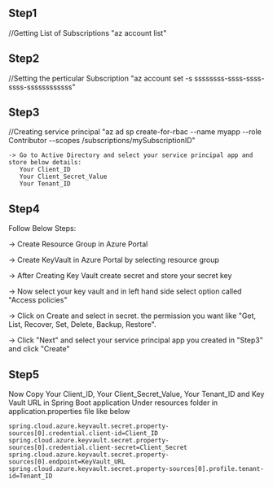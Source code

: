 Step1
------
//Getting List of Subscriptions
"az account list"



Step2
------
//Setting the perticular Subscription
"az account set -s ssssssss-ssss-ssss-ssss-ssssssssssss"



Step3
------
//Creating service principal 
"az ad sp create-for-rbac --name myapp --role Contributor --scopes /subscriptions/mySubscriptionID"

	-> Go to Active Directory and select your service principal app and store below details:
	   Your Client_ID
	   Your Client_Secret_Value
	   Your Tenant_ID


Step4
------
Follow Below Steps:

-> Create Resource Group in Azure Portal

-> Create KeyVault in Azure Portal by selecting resource group

-> After Creating Key Vault create secret and store your secret key

-> Now select your key vault and in left hand side select option called "Access policies"

-> Click on Create and select in secret. the permission you want like "Get, List, Recover, Set, Delete, Backup, Restore".

-> Click "Next" and select your service principal app you created in "Step3" and click "Create"



Step5
------
Now Copy Your Client_ID, Your Client_Secret_Value, Your Tenant_ID and Key Vault URL in Spring Boot application
Under resources folder in application.properties file like below

	spring.cloud.azure.keyvault.secret.property-sources[0].credential.client-id=Client_ID
	spring.cloud.azure.keyvault.secret.property-sources[0].credential.client-secret=Client_Secret
	spring.cloud.azure.keyvault.secret.property-sources[0].endpoint=KeyVault_URL
	spring.cloud.azure.keyvault.secret.property-sources[0].profile.tenant-id=Tenant_ID